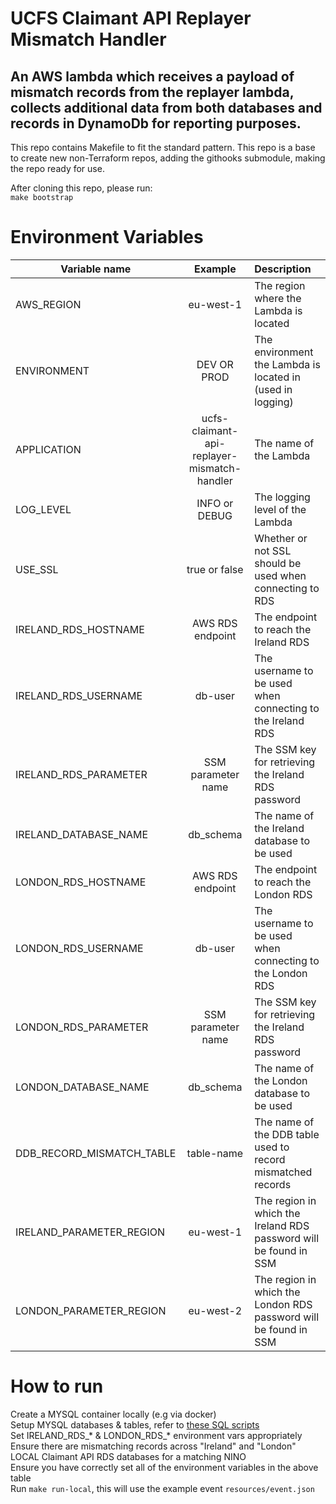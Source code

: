 # UCFS Claimant API Replayer Mismatch Handler

## An AWS lambda which receives a payload of mismatch records from the replayer lambda, collects additional data from both databases and records in DynamoDb for reporting purposes.

This repo contains Makefile to fit the standard pattern.
This repo is a base to create new non-Terraform repos, adding the githooks submodule, making the repo ready for use.

After cloning this repo, please run:  
`make bootstrap`

# Environment Variables
|Variable name|Example|Description|
|---|:---:|:---|
|AWS_REGION|eu-west-1|The region where the Lambda is located|
|ENVIRONMENT|DEV OR PROD|The environment the Lambda is located in (used in logging)|
|APPLICATION|ucfs-claimant-api-replayer-mismatch-handler |The name of the Lambda|
|LOG_LEVEL|INFO or DEBUG|The logging level of the Lambda|
|USE_SSL|true or false|Whether or not SSL should be used when connecting to RDS|
|IRELAND_RDS_HOSTNAME|AWS RDS endpoint|The endpoint to reach the Ireland RDS|
|IRELAND_RDS_USERNAME|db-user|The username to be used when connecting to the Ireland RDS|
|IRELAND_RDS_PARAMETER|SSM parameter name|The SSM key for retrieving the Ireland RDS password|
|IRELAND_DATABASE_NAME|db_schema|The name of the Ireland database to be used|
|LONDON_RDS_HOSTNAME|AWS RDS endpoint|The endpoint to reach the London RDS|
|LONDON_RDS_USERNAME|db-user|The username to be used when connecting to the London RDS|
|LONDON_RDS_PARAMETER|SSM parameter name|The SSM key for retrieving the Ireland RDS password|
|LONDON_DATABASE_NAME|db_schema|The name of the London database to be used|
|DDB_RECORD_MISMATCH_TABLE|table-name|The name of the DDB table used to record mismatched records|
|IRELAND_PARAMETER_REGION|eu-west-1|The region in which the Ireland RDS password will be found in SSM|
|LONDON_PARAMETER_REGION|eu-west-2|The region in which the London RDS password will be found in SSM|

# How to run
Create a MYSQL container locally (e.g via docker)  
Setup MYSQL databases & tables, refer to [these SQL scripts](https://github.com/dwp/ucfs-claimant-api-load-data/tree/master/src)  
Set IRELAND_RDS_* & LONDON_RDS_* environment vars appropriately  
Ensure there are mismatching records across "Ireland" and "London" LOCAL Claimant API RDS databases for a matching NINO  
Ensure you have correctly set all of the environment variables in the above table  
Run `make run-local`, this will use the example event `resources/event.json`
